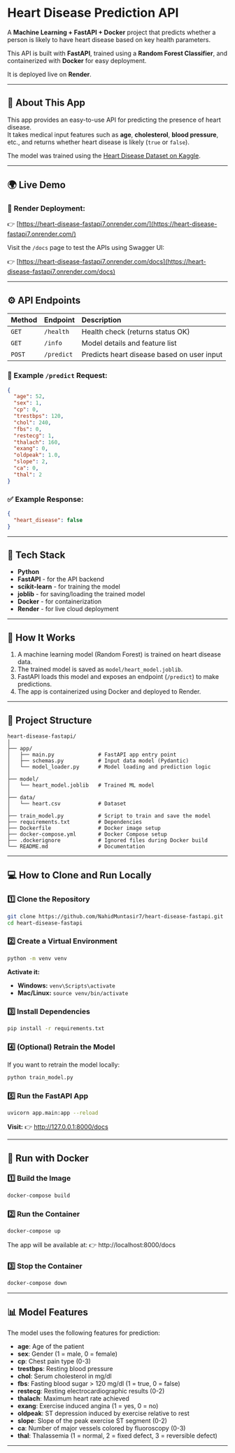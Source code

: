 # Heart Disease Prediction API

A **Machine Learning + FastAPI + Docker** project that predicts whether a person is likely to have heart disease based on key health parameters.

This API is built with **FastAPI**, trained using a **Random Forest Classifier**, and containerized with **Docker** for easy deployment.  

It is deployed live on **Render**.

---

## 📘 About This App

This app provides an easy-to-use API for predicting the presence of heart disease.  
It takes medical input features such as **age**, **cholesterol**, **blood pressure**, etc., and returns whether heart disease is likely (`true` or `false`).

The model was trained using the [Heart Disease Dataset on Kaggle](https://www.kaggle.com/datasets/johnsmith88/heart-disease-dataset).

---

## 🌍 Live Demo

### 🔗 **Render Deployment:**
👉 [https://heart-disease-fastapi7.onrender.com/](https://heart-disease-fastapi7.onrender.com/)

Visit the `/docs` page to test the APIs using Swagger UI:

👉 [https://heart-disease-fastapi7.onrender.com/docs](https://heart-disease-fastapi7.onrender.com/docs)

---

## ⚙️ API Endpoints

| Method | Endpoint | Description |
|:-------|:----------|:-------------|
| `GET`  | `/health` | Health check (returns status OK) |
| `GET`  | `/info`   | Model details and feature list |
| `POST` | `/predict` | Predicts heart disease based on user input |

### 🧠 Example `/predict` Request:
```json
{
  "age": 52,
  "sex": 1,
  "cp": 0,
  "trestbps": 120,
  "chol": 240,
  "fbs": 0,
  "restecg": 1,
  "thalach": 160,
  "exang": 0,
  "oldpeak": 1.0,
  "slope": 2,
  "ca": 0,
  "thal": 2
}
```

### ✅ Example Response:
```json
{
  "heart_disease": false
}
```

---

## 🧩 Tech Stack

- **Python**
- **FastAPI** - for the API backend
- **scikit-learn** - for training the model
- **joblib** - for saving/loading the trained model
- **Docker** - for containerization
- **Render** - for live cloud deployment

---

## 🧠 How It Works

1. A machine learning model (Random Forest) is trained on heart disease data.
2. The trained model is saved as `model/heart_model.joblib`.
3. FastAPI loads this model and exposes an endpoint (`/predict`) to make predictions.
4. The app is containerized using Docker and deployed to Render.

---

## 🧰 Project Structure

```
heart-disease-fastapi/
│
├── app/
│   ├── main.py              # FastAPI app entry point
│   ├── schemas.py           # Input data model (Pydantic)
│   └── model_loader.py      # Model loading and prediction logic
│
├── model/
│   └── heart_model.joblib   # Trained ML model
│
├── data/
│   └── heart.csv            # Dataset 
│
├── train_model.py           # Script to train and save the model
├── requirements.txt         # Dependencies
├── Dockerfile               # Docker image setup
├── docker-compose.yml       # Docker Compose setup
├── .dockerignore            # Ignored files during Docker build
└── README.md                # Documentation
```

---

## 💻 How to Clone and Run Locally

### 1️⃣ Clone the Repository
```bash
git clone https://github.com/NahidMuntasir7/heart-disease-fastapi.git
cd heart-disease-fastapi
```

### 2️⃣ Create a Virtual Environment
```bash
python -m venv venv
```

**Activate it:**
- **Windows:** `venv\Scripts\activate`
- **Mac/Linux:** `source venv/bin/activate`

### 3️⃣ Install Dependencies
```bash
pip install -r requirements.txt
```

### 4️⃣ (Optional) Retrain the Model

If you want to retrain the model locally:
```bash
python train_model.py
```

### 5️⃣ Run the FastAPI App
```bash
uvicorn app.main:app --reload
```

**Visit:**
👉 http://127.0.0.1:8000/docs

---

## 🐳 Run with Docker

### 1️⃣ Build the Image
```bash
docker-compose build
```

### 2️⃣ Run the Container
```bash
docker-compose up
```

The app will be available at:
👉 http://localhost:8000/docs

### 3️⃣ Stop the Container
```bash
docker-compose down
```

---

## 📊 Model Features

The model uses the following features for prediction:

- **age**: Age of the patient
- **sex**: Gender (1 = male, 0 = female)
- **cp**: Chest pain type (0-3)
- **trestbps**: Resting blood pressure
- **chol**: Serum cholesterol in mg/dl
- **fbs**: Fasting blood sugar > 120 mg/dl (1 = true, 0 = false)
- **restecg**: Resting electrocardiographic results (0-2)
- **thalach**: Maximum heart rate achieved
- **exang**: Exercise induced angina (1 = yes, 0 = no)
- **oldpeak**: ST depression induced by exercise relative to rest
- **slope**: Slope of the peak exercise ST segment (0-2)
- **ca**: Number of major vessels colored by fluoroscopy (0-3)
- **thal**: Thalassemia (1 = normal, 2 = fixed defect, 3 = reversible defect)

---










